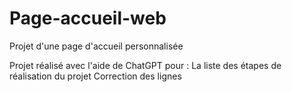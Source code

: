 # Page-accueil-web
Projet d'une page d'accueil personnalisée

Projet réalisé avec l'aide de ChatGPT pour :
La liste des étapes de réalisation du projet 
Correction des lignes
